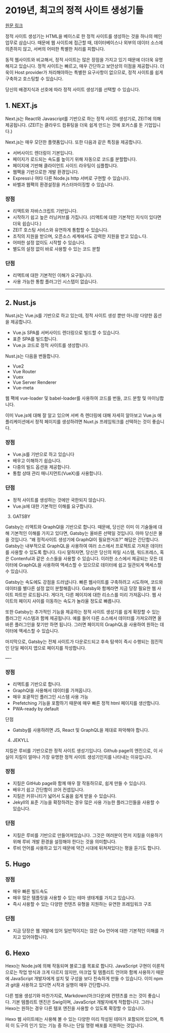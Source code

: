 # 2019년, 최고의 정적 사이트 생성기들

[원문 링크](https://medium.com/codingthesmartway-com-blog/top-static-site-generators-for-2019-26a4c8afcc05)

정적 사이트 생성기는 HTML을 베이스로 한 정적 사이트를 생성하는 것을 하나의 메인 업무로 삼습니다. 때문에 웹 사이트에 접근할 때, 데이터베이스나 외부의 데이터 소스에 의존하지 않고, 서버의 어떠한 특별한 처리를 피합니다.

동적 웹사이트와 비교해서, 정적 사이트는 많은 장점을 가지고 있기 때문에 더더욱 유명해지고 있습니다. 정적 사이트는 빠르고, 매우 간단하고 보안상의 이점을 제공합니다. 더욱이 Host provider가 처리해야하는 특별한 요구사항이 없으므로, 정적 사이트를 쉽게 구축하고 호스팅할 수 있습니다.

당신의 배경지식과 선호에 따라 정적 사이트 생성기를 선택할 수 있습니다.

## 1. NEXT.js

Next.js는 React와 Javascript를 기반으로 하는 정적 사이트 생성기로, ZEIT에 의해 제공됩니다.
(ZEIT는 클라우드 컴퓨팅을 더욱 쉽게 만드는 것에 포커스를 둔 기업입니다.)

Next.js는 매우 모던한 플랫폼입니다. 또한 다음과 같은 특징을 제공합니다.

- 서버사이드 렌더링이 기본입니다.
- 페이지가 로드되는 속도를 높이기 위해 자동으로 코드를 분할합니다.
- 페이지에 기반해 클라이언트 사이드 라우팅이 심플합니다.
- 웹팩을 기반으로한 개발 환경입니다.
- Express나 여타 다른 Node.js http 서버로 구현할 수 있습니다.
- 바벨과 웹팩의 환경설정을 커스터마이징할 수 있습니다.

### 장점

- 리액트와 자바스크립트 기반입니다.
- 시작하기 쉽고 높은 러닝커브를 가집니다. (리액트에 대한 기본적인 지식이 있다면 더욱 쉽습니다.)
- ZEIT 호스팅 서비스와 유연하게 통합할 수 있습니다.
- 조직의 지원을 받으며, 오픈소스 세계에서도 강력한 지원을 받고 있습ㄴ다.
- 어떠한 설정 없이도 시작할 수 있습니다.
- 별도의 설정 없이 바로 사용할 수 있는 코드 분할

### 단점

- 리액트에 대한 기본적인 이해가 요구됩니다.
- 사용 가능한 통합 플러그인 시스텝이 없습니다.

---

## 2. Nust.js

Nust.js는 Vue.js를 기반으로 하고 있는데, 정적 사이트 생성 뿐만 아니랑 다양한 옵션을 제공합니다.

- Vue.js SPA를 서버사이드 렌더링으로 빌드할 수 있습니다.
- 표준 SPA를 빌드합니다.
- Vue.js 코드로 정적 사이트를 생성합니다.

Nust.js는 다음을 번들합니다.

- Vue2
- Vue Router
- Vuex
- Vue Server Renderer
- Vue-meta

웹 팩에 vue-loader 및 babel-loader를 사용하여 코드를 번들, 코드 분할 및 마이닝합니다.

이미 Vue.js에 대해 잘 알고 있으며 서버 측 렌더링에 대해 자세히 알아보고 Vue.js 애플리케이션에서 정적 페이지를 생성하려면 Nuxt.js 프레임워크를 선택하는 것이 좋습니다.

### 장점

- Vue.js를 기반으로 하고 있습니다
- 배우고 이해하기 쉽습니다.
- 다중의 빌드 옵션을 제공합니다.
- 통합 상태 관리 매니지먼트(VueX)를 사용합니다.

### 단점

- 정적 사이트를 생성하는 것에만 국한되지 않습니다.
- Vue.js에 대한 기본적인 이해를 요구합니다.

3. GATSBY

Gatsby는 리액트와 QraphQl을 기반으로 합니다. 때문에, 당신은 이미 이 기술들에 대해 기본적인 이해를 가지고 있다면, Gatsby는 올바른 선택일 것입니다. 아마 당신은 물을 것입니다. “왜 정적사이트 생성기에 GraphQl이 필요한거죠?” 해답은 간단합니다. Gatsby는 내부적으로 GraphQL을 사용하여 여러 소스에서 프로젝트로 가져온 데이터를 사용할 수 있도록 합니다. 다시 말하자면, 당신은 당신의 파일 시스템, 워드프레스, 혹은 Contenful과 같은 소스들을 사용할 수 있습니다. 이러한 소스에서 제공되는 모든 데이터에 GraphQL을 사용하여 액세스할 수 있으므로 데이터에 쉽고 일관되게 액세스할 수 있습니다.

Gatsby는 속도에도 강점을 드러냅니다. 빠른 웹사이트를 구축하려고 시도하며, 코드와 데이터를 별다른 설정 없이 분할해줍니다. Gatsby와 함께라면 지금 당장 필요한 웹 사이트 파트만 로드됩니다. 게다가, 다른 페이지에 대한 리소스를 미리 가져옵니다. 웹 사이트의 페이지 사이를 이동하는 속도가 놀라울 정도로 빠릅니다.

또한 Gatsby는 추가적인 기능을 제공하는 정적 사이트 생성기를 쉽게 확장할 수 있는 플러그인 시스템과 함께 제공됩니다. 예를 들어 다른 소스에서 데이터를 가져오려면 올바른 플러그인을 찾기만 하면 됩니다. 그러면 페이지의 GraphQL을 사용하여 원하는 데이터에 액세스할 수 있습니다.

마지막으로, Gatsby는 전체 사이트가 다운로드되고 후속 탐색이 즉시 수행되는 점진적인 단일 페이지 앱으로 페이지를 작성합니다.

—-

### 장점

- 리액트를 기반으로 합니다.
- GraphQl을 사용해서 데이터를 가져옵니다.
- 매우 포괄적인 플러그인 시스템 사용 가능
- Prefetching 기능을 포함하기 때문에 매우 빠른 정적 html 페이지를 생산합니다.
- PWA-ready by default

단점

- Gatsby를 사용하려면 JS, React 및 GraphQL을 제대로 파악해야 합니다.

4. JEKYLL

지킬은 루비를 기반으로한 정적 사이트 생성기입니다. Github page의 엔진으로, 이 사실이 지킬이 얼마나 가장 유명한 정적 사이트 생성기인지를 나타내는 이유입니다.

### 장점

- 지킬은 GitHub page와 함께 매우 잘 작동하므로, 쉽게 만들 수 있습니다.
- 배우기 쉽고 간단함이 코어 컨셉입니다.
- 지킬은 커뮤니티가 넓어서 도움을 쉽게 받을 수 있습니다.
- Jekyll의 표준 기능을 확장하려는 경우 많은 사용 가능한 플러그인들을 사용할 수 있습니다.

### 단점

- 지킬은 루비를 기반으로 만들어져있습니다. 그것은 여러분이 먼저 지킬을 이용하기 위해 루비 개발 환경을 설정해야 한다는 것을 의미합니다.
- 루비 언어를 사용하고 있기 때문에 약간 시대에 뒤쳐져있다는 평을 듣기도 합니다.

## 5. Hugo

### 장점

- 매우 빠른 빌드속도
- 매우 많은 템플릿을 사용할 수 있는 테마 생태계를 가지고 있습니다.
- 즉시 사용할 수 있는 다양한 컨텐츠 유형을 지원하는 유연한 프레임워크 구조

### 단점

- 지금 당장은 웹 개발에 있어 일반적이지는 않은 Go 언어에 대한 기본적인 이해를 가지고 있어야합니다.

## 6. Hexo

Hexo는 Node.js에 의해 작동되며 블로그를 목표로 합니다. JavaScript 구현이 이론적으로는 작업 방식과 크게 다르지 않지만, 마크업 및 템플리트 언어와 함께 사용하기 때문에 JavaScript 개발자에게 설치 및 구성을 보다 친숙하게 만들 수 있습니다. 이미 npm과 git을 사용하고 있다면 시작과 실행이 매우 간단합니다.

다른 범용 생성기와 마찬가지로, Markdown(마크다운)에 컨텐츠를 쓰는 것이 좋습니다. 기본 템플리트 엔진은 Swig이며, JavaScript 개발자에게 적합합니다. 그러나 Hexo는 원하는 경우 다른 템포 엔진을 사용할 수 있도록 확장할 수 있습니다.

Hexo 웹 사이트에는 사용해 볼 수 있는 다양한 미리 작성된 테마가 포함되어 있으며, 특히 이 도구의 인기 있는 기능 중 하나는 단일 명령 배포를 지원하는 것입니다.
